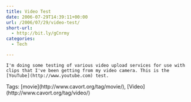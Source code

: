 ```yaml
---
title: Video Test
date: 2006-07-29T14:39:11+00:00
url: /2006/07/29/video-test/
short-url:
  - http://bit.ly/gCnrmy
categories:
  - Tech

---
```

<div class='microid-mailto+http:sha1:0c1baff5cb5fec7c2da358359b2ab1075e015cf4'>
  
    I'm doing some testing of various video upload services for use with clips that I've been getting from my video camera. This is the [YouTube](http://www.youtube.com) test.
  
  
  
  
</div>

<div class="st-post-tags">
  Tags: [movie](http://www.cavort.org/tag/movie/), [Video](http://www.cavort.org/tag/video/)<br />
</div>